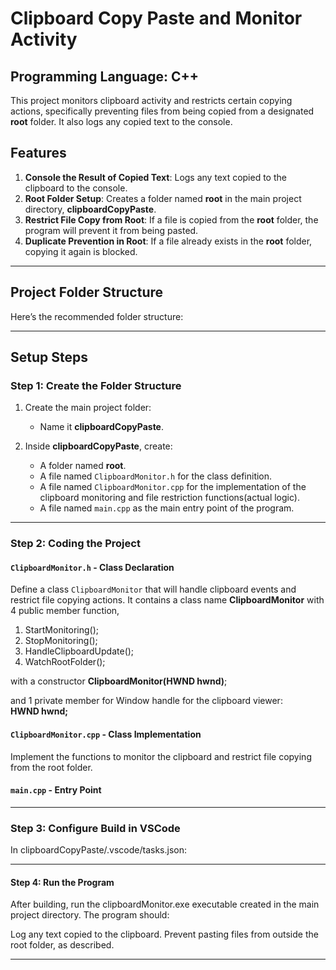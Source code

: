 # Clipboard Copy Paste and Monitor Activity

## Programming Language: C++

This project monitors clipboard activity and restricts certain copying actions, specifically preventing files from being copied from a designated **root** folder. It also logs any copied text to the console.

## Features

1. **Console the Result of Copied Text**: Logs any text copied to the clipboard to the console.
2. **Root Folder Setup**: Creates a folder named **root** in the main project directory, **clipboardCopyPaste**.
3. **Restrict File Copy from Root**: If a file is copied from the **root** folder, the program will prevent it from being pasted.
4. **Duplicate Prevention in Root**: If a file already exists in the **root** folder, copying it again is blocked.

---

## Project Folder Structure

Here’s the recommended folder structure:


---

## Setup Steps

### Step 1: Create the Folder Structure
1. Create the main project folder:
   - Name it **clipboardCopyPaste**.

2. Inside **clipboardCopyPaste**, create:
   - A folder named **root**.
   - A file named `ClipboardMonitor.h` for the class definition.
   - A file named `ClipboardMonitor.cpp` for the implementation of the clipboard monitoring and file restriction functions(actual logic).
   - A file named `main.cpp` as the main entry point of the program.

---

### Step 2: Coding the Project

#### `ClipboardMonitor.h` - Class Declaration
Define a class `ClipboardMonitor` that will handle clipboard events and restrict file copying actions.
It contains a class name **ClipboardMonitor** with 4 public member function,
1. StartMonitoring();
2. StopMonitoring();
3. HandleClipboardUpdate();
4. WatchRootFolder();
   
with a constructor **ClipboardMonitor(HWND hwnd)**;

and 1 private member for Window handle for the clipboard viewer: <br>
**HWND hwnd;**


#### `ClipboardMonitor.cpp` - Class Implementation
Implement the functions to monitor the clipboard and restrict file copying from the root folder.

#### `main.cpp` - Entry Point

---

### Step 3: Configure Build in VSCode
In clipboardCopyPaste/.vscode/tasks.json:

---

#### Step 4: Run the Program
After building, run the clipboardMonitor.exe executable created in the main project directory. The program should:

Log any text copied to the clipboard.
Prevent pasting files from outside the root folder, as described.

---

